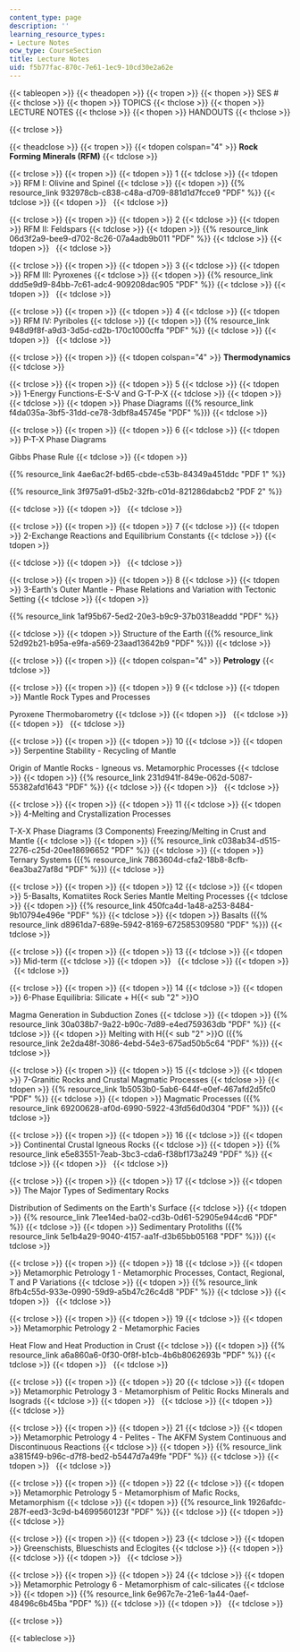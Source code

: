 ```yaml
---
content_type: page
description: ''
learning_resource_types:
- Lecture Notes
ocw_type: CourseSection
title: Lecture Notes
uid: f5b77fac-870c-7e61-1ec9-10cd30e2a62e
---
```


{{< tableopen >}}
{{< theadopen >}}
{{< tropen >}}
{{< thopen >}}
SES #
{{< thclose >}}
{{< thopen >}}
TOPICS
{{< thclose >}}
{{< thopen >}}
LECTURE NOTES
{{< thclose >}}
{{< thopen >}}
HANDOUTS
{{< thclose >}}

{{< trclose >}}

{{< theadclose >}}
{{< tropen >}}
{{< tdopen colspan="4" >}}
**Rock Forming Minerals (RFM)**
{{< tdclose >}}

{{< trclose >}}
{{< tropen >}}
{{< tdopen >}}
1
{{< tdclose >}}
{{< tdopen >}}
RFM I: Olivine and Spinel
{{< tdclose >}}
{{< tdopen >}}
{{% resource_link 932978cb-c838-c48a-d709-881d1d7fcce9 "PDF" %}}
{{< tdclose >}}
{{< tdopen >}}
 
{{< tdclose >}}

{{< trclose >}}
{{< tropen >}}
{{< tdopen >}}
2
{{< tdclose >}}
{{< tdopen >}}
RFM II: Feldspars
{{< tdclose >}}
{{< tdopen >}}
{{% resource_link 06d3f2a9-bee9-d702-8c26-07a4adb9b011 "PDF" %}}
{{< tdclose >}}
{{< tdopen >}}
 
{{< tdclose >}}

{{< trclose >}}
{{< tropen >}}
{{< tdopen >}}
3
{{< tdclose >}}
{{< tdopen >}}
RFM III: Pyroxenes
{{< tdclose >}}
{{< tdopen >}}
{{% resource_link ddd5e9d9-84bb-7c61-adc4-909208dac905 "PDF" %}}
{{< tdclose >}}
{{< tdopen >}}
 
{{< tdclose >}}

{{< trclose >}}
{{< tropen >}}
{{< tdopen >}}
4
{{< tdclose >}}
{{< tdopen >}}
RFM IV: Pyriboles
{{< tdclose >}}
{{< tdopen >}}
{{% resource_link 948d9f8f-a9d3-3d5d-cd2b-170c1000cffa "PDF" %}}
{{< tdclose >}}
{{< tdopen >}}
 
{{< tdclose >}}

{{< trclose >}}
{{< tropen >}}
{{< tdopen colspan="4" >}}
**Thermodynamics**
{{< tdclose >}}

{{< trclose >}}
{{< tropen >}}
{{< tdopen >}}
5
{{< tdclose >}}
{{< tdopen >}}
1-Energy Functions-E-S-V and G-T-P-X
{{< tdclose >}}
{{< tdopen >}}
 
{{< tdclose >}}
{{< tdopen >}}
Phase Diagrams ({{% resource_link f4da035a-3bf5-31dd-ce78-3dbf8a45745e "PDF" %}})
{{< tdclose >}}

{{< trclose >}}
{{< tropen >}}
{{< tdopen >}}
6
{{< tdclose >}}
{{< tdopen >}}
P-T-X Phase Diagrams  
  
Gibbs Phase Rule
{{< tdclose >}}
{{< tdopen >}}


{{% resource_link 4ae6ac2f-bd65-cbde-c53b-84349a451ddc "PDF 1" %}}

{{% resource_link 3f975a91-d5b2-32fb-c01d-821286dabcb2 "PDF 2" %}}


{{< tdclose >}}
{{< tdopen >}}
 
{{< tdclose >}}

{{< trclose >}}
{{< tropen >}}
{{< tdopen >}}
7
{{< tdclose >}}
{{< tdopen >}}
2-Exchange Reactions and Equilibrium Constants
{{< tdclose >}}
{{< tdopen >}}



{{< tdclose >}}
{{< tdopen >}}
 
{{< tdclose >}}

{{< trclose >}}
{{< tropen >}}
{{< tdopen >}}
8
{{< tdclose >}}
{{< tdopen >}}
3-Earth's Outer Mantle - Phase Relations and Variation with Tectonic Setting
{{< tdclose >}}
{{< tdopen >}}


{{% resource_link 1af95b67-5ed2-20e3-b9c9-37b0318eaddd "PDF" %}}


{{< tdclose >}}
{{< tdopen >}}
Structure of the Earth ({{% resource_link 52d92b21-b95a-e9fa-a569-23aad13642b9 "PDF" %}})
{{< tdclose >}}

{{< trclose >}}
{{< tropen >}}
{{< tdopen colspan="4" >}}
**Petrology**
{{< tdclose >}}

{{< trclose >}}
{{< tropen >}}
{{< tdopen >}}
9
{{< tdclose >}}
{{< tdopen >}}
Mantle Rock Types and Processes  
  
Pyroxene Thermobarometry
{{< tdclose >}}
{{< tdopen >}}
 
{{< tdclose >}}
{{< tdopen >}}
 
{{< tdclose >}}

{{< trclose >}}
{{< tropen >}}
{{< tdopen >}}
10
{{< tdclose >}}
{{< tdopen >}}
Serpentine Stability - Recycling of Mantle  
  
Origin of Mantle Rocks - Igneous vs. Metamorphic Processes
{{< tdclose >}}
{{< tdopen >}}
{{% resource_link 231d941f-849e-062d-5087-55382afd1643 "PDF" %}}
{{< tdclose >}}
{{< tdopen >}}
 
{{< tdclose >}}

{{< trclose >}}
{{< tropen >}}
{{< tdopen >}}
11
{{< tdclose >}}
{{< tdopen >}}
4-Melting and Crystallization Processes  
  
T-X-X Phase Diagrams (3 Components) Freezing/Melting in Crust and Mantle
{{< tdclose >}}
{{< tdopen >}}
{{% resource_link c038ab34-d515-2276-c25d-20ee18696652 "PDF" %}}
{{< tdclose >}}
{{< tdopen >}}
Ternary Systems ({{% resource_link 7863604d-cfa2-18b8-8cfb-6ea3ba27af8d "PDF" %}})
{{< tdclose >}}

{{< trclose >}}
{{< tropen >}}
{{< tdopen >}}
12
{{< tdclose >}}
{{< tdopen >}}
5-Basalts, Komatiites Rock Series Mantle Melting Processes
{{< tdclose >}}
{{< tdopen >}}
{{% resource_link 450fca4d-1a48-a253-8484-9b10794e496e "PDF" %}}
{{< tdclose >}}
{{< tdopen >}}
Basalts ({{% resource_link d8961da7-689e-5942-8169-672585309580 "PDF" %}})
{{< tdclose >}}

{{< trclose >}}
{{< tropen >}}
{{< tdopen >}}
13
{{< tdclose >}}
{{< tdopen >}}
Mid-term
{{< tdclose >}}
{{< tdopen >}}
 
{{< tdclose >}}
{{< tdopen >}}
 
{{< tdclose >}}

{{< trclose >}}
{{< tropen >}}
{{< tdopen >}}
14
{{< tdclose >}}
{{< tdopen >}}
6-Phase Equilibria: Silicate + H{{< sub "2" >}}O  
  
Magma Generation in Subduction Zones
{{< tdclose >}}
{{< tdopen >}}
{{% resource_link 30a038b7-9a22-b90c-7d89-e4ed759363db "PDF" %}}
{{< tdclose >}}
{{< tdopen >}}
Melting with H{{< sub "2" >}}O ({{% resource_link 2e2da48f-3086-4ebd-54e3-675ad50b5c64 "PDF" %}})
{{< tdclose >}}

{{< trclose >}}
{{< tropen >}}
{{< tdopen >}}
15
{{< tdclose >}}
{{< tdopen >}}
7-Granitic Rocks and Crustal Magmatic Processes
{{< tdclose >}}
{{< tdopen >}}
{{% resource_link 1b5053b0-5ab6-644f-e0ef-467afd2d5fc0 "PDF" %}}
{{< tdclose >}}
{{< tdopen >}}
Magmatic Processes ({{% resource_link 69200628-af0d-6990-5922-43fd56d0d304 "PDF" %}})
{{< tdclose >}}

{{< trclose >}}
{{< tropen >}}
{{< tdopen >}}
16
{{< tdclose >}}
{{< tdopen >}}
Continental Crustal Igneous Rocks
{{< tdclose >}}
{{< tdopen >}}
{{% resource_link e5e83551-7eab-3bc3-cda6-f38bf173a249 "PDF" %}}
{{< tdclose >}}
{{< tdopen >}}
 
{{< tdclose >}}

{{< trclose >}}
{{< tropen >}}
{{< tdopen >}}
17
{{< tdclose >}}
{{< tdopen >}}
The Major Types of Sedimentary Rocks  
  
Distribution of Sediments on the Earth's Surface
{{< tdclose >}}
{{< tdopen >}}
{{% resource_link 71ee14ed-ba02-cd3b-0d61-52905e944cd6 "PDF" %}}
{{< tdclose >}}
{{< tdopen >}}
Sedimentary Protoliths ({{% resource_link 5e1b4a29-9040-4157-aa1f-d3b65bb05168 "PDF" %}})
{{< tdclose >}}

{{< trclose >}}
{{< tropen >}}
{{< tdopen >}}
18
{{< tdclose >}}
{{< tdopen >}}
Metamorphic Petrology 1 - Metamorphic Processes, Contact, Regional, T and P Variations
{{< tdclose >}}
{{< tdopen >}}
{{% resource_link 8fb4c55d-933e-0990-59d9-a5b47c26c4d8 "PDF" %}}
{{< tdclose >}}
{{< tdopen >}}
 
{{< tdclose >}}

{{< trclose >}}
{{< tropen >}}
{{< tdopen >}}
19
{{< tdclose >}}
{{< tdopen >}}
Metamorphic Petrology 2 - Metamorphic Facies  
  
Heat Flow and Heat Production in Crust
{{< tdclose >}}
{{< tdopen >}}
{{% resource_link a6a860a6-0f30-0f8f-b1cb-4b6b8062693b "PDF" %}}
{{< tdclose >}}
{{< tdopen >}}
 
{{< tdclose >}}

{{< trclose >}}
{{< tropen >}}
{{< tdopen >}}
20
{{< tdclose >}}
{{< tdopen >}}
Metamorphic Petrology 3 - Metamorphism of Pelitic Rocks Minerals and Isograds
{{< tdclose >}}
{{< tdopen >}}
 
{{< tdclose >}}
{{< tdopen >}}
 
{{< tdclose >}}

{{< trclose >}}
{{< tropen >}}
{{< tdopen >}}
21
{{< tdclose >}}
{{< tdopen >}}
Metamorphic Petrology 4 - Pelites - The AKFM System Continuous and Discontinuous Reactions
{{< tdclose >}}
{{< tdopen >}}
{{% resource_link a3815f49-b96c-d7f8-bed2-b5447d7a49fe "PDF" %}}
{{< tdclose >}}
{{< tdopen >}}
 
{{< tdclose >}}

{{< trclose >}}
{{< tropen >}}
{{< tdopen >}}
22
{{< tdclose >}}
{{< tdopen >}}
Metamorphic Petrology 5 - Metamorphism of Mafic Rocks, Metamorphism
{{< tdclose >}}
{{< tdopen >}}
{{% resource_link 1926afdc-287f-eed3-3c9d-b4699560123f "PDF" %}}
{{< tdclose >}}
{{< tdopen >}}
 
{{< tdclose >}}

{{< trclose >}}
{{< tropen >}}
{{< tdopen >}}
23
{{< tdclose >}}
{{< tdopen >}}
Greenschists, Blueschists and Eclogites
{{< tdclose >}}
{{< tdopen >}}
 
{{< tdclose >}}
{{< tdopen >}}
 
{{< tdclose >}}

{{< trclose >}}
{{< tropen >}}
{{< tdopen >}}
24
{{< tdclose >}}
{{< tdopen >}}
Metamorphic Petrology 6 - Metamorphism of calc-silicates
{{< tdclose >}}
{{< tdopen >}}
{{% resource_link 6e967c7e-21e6-1a44-0aef-48496c6b45ba "PDF" %}}
{{< tdclose >}}
{{< tdopen >}}
 
{{< tdclose >}}

{{< trclose >}}

{{< tableclose >}}